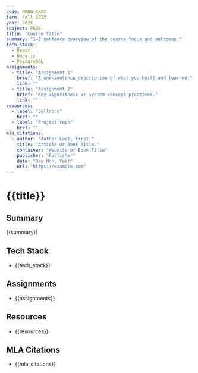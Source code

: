 ```yaml
---
code: PROG-XXXX
term: Fall 202X
year: 202X
subject: PROG
title: "Course Title"
summary: "1–2 sentence overview of the course focus and outcomes."
tech_stack:
  - React
  - Node.js
  - PostgreSQL
assignments:
  - title: "Assignment 1"
    brief: "A one-sentence description of what you built and learned."
    link: ""
  - title: "Assignment 2"
    brief: "Key algorithmic or system concept practiced."
    link: ""
resources:
  - label: "Syllabus"
    href: ""
  - label: "Project repo"
    href: ""
mla_citations:
  - author: "Author Last, First."
    title: "Article or Book Title."
    container: "Website or Book Title"
    publisher: "Publisher"
    date: "Day Mon. Year"
    url: "https://example.com"
---
```


# {{title}}

## Summary
{{summary}}

## Tech Stack
- {{tech_stack}}

## Assignments
- {{assignments}}

## Resources
- {{resources}}

## MLA Citations
- {{mla_citations}}

